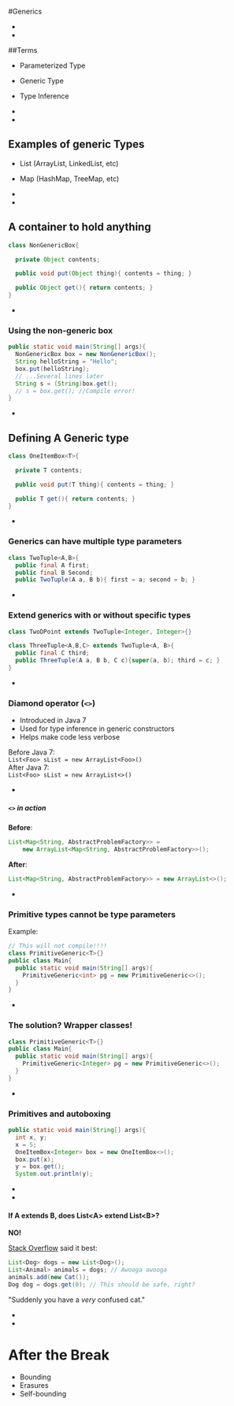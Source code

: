 #Generics

-
-
##Terms

- Parameterized Type
- Generic Type
- Type Inference


-
-
## Examples of generic Types

- List (ArrayList, LinkedList, etc)
- Map (HashMap, TreeMap, etc)


-
-
## A container to hold anything

```Java
class NonGenericBox{

  private Object contents;

  public void put(Object thing){ contents = thing; }

  public Object get(){ return contents; }
}
```

-
### Using the non-generic box

```Java
public static void main(String[] args){
  NonGenericBox box = new NonGenericBox();
  String helloString = "Hello";
  box.put(helloString);
  // ...Several lines later
  String s = (String)box.get();
  // s = box.get(); //Compile error!
}
```

-
## Defining A Generic type

```Java
class OneItemBox<T>{

  private T contents;

  public void put(T thing){ contents = thing; }

  public T get(){ return contents; }
}
```

-
### Generics can have multiple type parameters

```Java
class TwoTuple<A,B>{
  public final A first;
  public final B Second;
  public TwoTuple(A a, B b){ first = a; second = b; }
```

-
### Extend generics with or without specific types

```Java
class TwoDPoint extends TwoTuple<Integer, Integer>{}
```

```Java
class ThreeTuple<A,B,C> extends TwoTuple<A, B>{
  public final C third;
  public ThreeTuple(A a, B b, C c){super(a, b); third = c; }
}
```

-
### Diamond operator (`<>`)

- Introduced in Java 7
- Used for type inference in generic constructors
- Helps make code less verbose

Before Java 7:  
`List<Foo> sList = new ArrayList<Foo>()`  
After Java 7:  
`List<Foo> sList = new ArrayList<>()`

-
##### `<>` in action

**Before**:  
```Java
List<Map<String, AbstractProblemFactory>> =
    new ArrayList<Map<String, AbstractProblemFactory>>();
```

**After**:  
```Java
List<Map<String, AbstractProblemFactory>> = new ArrayList<>();
```

-
### Primitive types cannot be type parameters

Example:

```Java
// This will not compile!!!!
class PrimitiveGeneric<T>{}
public class Main{
  public static void main(String[] args){
    PrimitiveGeneric<int> pg = new PrimitiveGeneric<>();
  }
}
```

-
### The solution? Wrapper classes!

```Java
class PrimitiveGeneric<T>{}
public class Main{
  public static void main(String[] args){
    PrimitiveGeneric<Integer> pg = new PrimitiveGeneric<>();
  }
}
```

-
### Primitives and autoboxing

```Java
public static void main(String[] args){
  int x, y;
  x = 5;
  OneItemBox<Integer> box = new OneItemBox<>();
  box.put(x);
  y = box.get();
  System.out.println(y);
```

-
-
#### If A extends B, does List&lt;A&gt; extend List&lt;B&gt;?

**NO!**

[Stack Overflow](http://stackoverflow.com/a/2745301/3444548) said it best:

```Java
List<Dog> dogs = new List<Dog>();
List<Animal> animals = dogs; // Awooga awooga
animals.add(new Cat());
Dog dog = dogs.get(0); // This should be safe, right?
```

"Suddenly you have a *very* confused cat."


-
-
# After the Break

- Bounding
- Erasures
- Self-bounding
